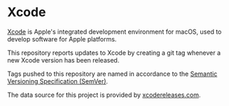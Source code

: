 # Xcode

[Xcode](https://developer.apple.com/xcode/) is Apple's integrated development environment for macOS, used to develop software for Apple platforms.

This repository reports updates to Xcode by creating a git tag whenever a new Xcode version has been released.

Tags pushed to this repository are named in accordance to the [Semantic Versioning Specification (SemVer)](https://semver.org/).

The data source for this project is provided by [xcodereleases.com](https://xcodereleases.com/).
